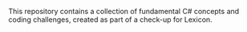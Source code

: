 This repository contains a collection of fundamental C# concepts and coding challenges, created as part of a check-up for Lexicon.
